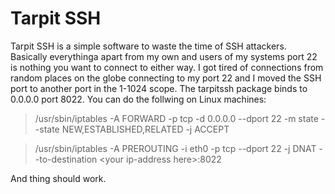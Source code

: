 # Tarpit SSH

Tarpit SSH is a simple software to waste the time of SSH attackers. Basically
everythinga apart from my own and users of my systems port 22 is nothing you
want to connect to either way. I got tired of connections from random places
on the globe connecting to my port 22 and I moved the SSH port to another port
in the 1-1024 scope. The tarpitssh package binds to 0.0.0.0 port 8022. You can
do the follwing on Linux machines:

> /usr/sbin/iptables -A FORWARD -p tcp -d 0.0.0.0 --dport 22 -m state --state NEW,ESTABLISHED,RELATED -j ACCEPT

> /usr/sbin/iptables -A PREROUTING -i eth0 -p tcp --dport 22 -j DNAT --to-destination &lt;your ip-address here&gt;:8022

And thing should work.


